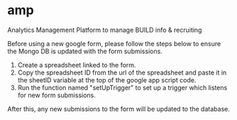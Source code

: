 # amp
Analytics Management Platform to manage BUILD info &amp; recruiting


Before using a new google form, please follow the steps below to ensure the Mongo DB is updated with the form submissions. 

1. Create a spreadsheet linked to the form.
2. Copy the spreadsheet ID from the url of the spreadsheet and paste it in the sheetID variable at the top of the google app script code.
3. Run the function named "setUpTrigger" to set up a trigger which listens for new form submissions.

After this, any new submissions to the form will be updated to the database.